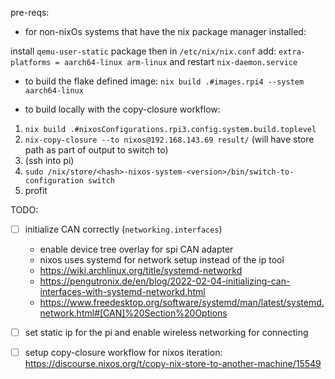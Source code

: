 pre-reqs:

- for non-nixOs systems that have the nix package manager installed:

install `qemu-user-static` package then in `/etc/nix/nix.conf` add:
`extra-platforms = aarch64-linux arm-linux` and restart `nix-daemon.service`


- to build the flake defined image: `nix build .#images.rpi4 --system aarch64-linux`

- to build locally with the copy-closure workflow: 

1. `nix build .#nixosConfigurations.rpi3.config.system.build.toplevel`
2. `nix-copy-closure --to nixos@192.168.143.69 result/` (will have store path as part of output to switch to)
3. (ssh into pi)
4. `sudo /nix/store/<hash>-nixos-system-<version>/bin/switch-to-configuration switch`
5. profit


TODO:
- [ ] initialize CAN correctly (`networking.interfaces`)
    - enable device tree overlay for spi CAN adapter
    - nixos uses systemd for network setup instead of the ip tool
    - https://wiki.archlinux.org/title/systemd-networkd
    - https://pengutronix.de/en/blog/2022-02-04-initializing-can-interfaces-with-systemd-networkd.html
    - https://www.freedesktop.org/software/systemd/man/latest/systemd.network.html#[CAN]%20Section%20Options
    
- [ ] set static ip for the pi and enable wireless networking for connecting
- [ ] setup copy-closure workflow for nixos iteration: https://discourse.nixos.org/t/copy-nix-store-to-another-machine/15549


